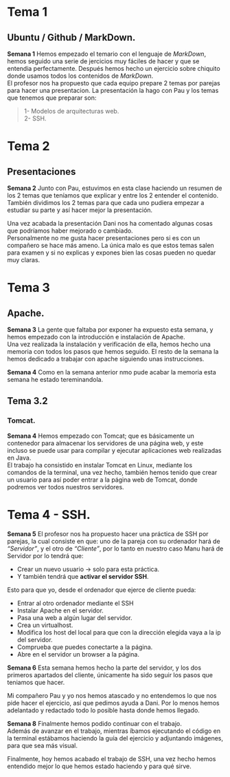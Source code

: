 # Tema 1
## Ubuntu / Github / MarkDown.
**Semana 1** 
Hemos empezado el temario con el lenguaje de _MarkDown_, hemos seguido una serie de jercicios muy fáciles de hacer y que se entendia perfectamente. Después hemos hecho un ejercicio sobre chiquito donde usamos todos los contenidos de _MarkDown_.  
El profesor nos ha propuesto que cada equipo prepare 2 temas por parejas para hacer una presentacion. 
La presentación la hago con Pau y los temas que tenemos que preparar son:
>1- Modelos de arquitecturas web.  
 2- SSH.

# Tema 2
## Presentaciones
**Semana 2** 
Junto con Pau, estuvimos en esta clase haciendo un resumen de los 2 temas que teníamos que explicar y entre los 2 entender el contenido.  
También dividimos los 2 temas para que cada uno pudiera empezar a estudiar su parte y así hacer mejor la presentación.

Una vez acabada la presentación Dani nos ha comentado algunas cosas que podríamos haber mejorado o cambiado.  
Personalmente no me gusta hacer presentaciones pero si es con un compañero se hace más ameno. La única malo es que estos temas salen para examen y si no explicas y expones bien las cosas pueden no quedar muy claras.

# Tema 3
## Apache.
**Semana 3**
La gente que faltaba por exponer ha expuesto esta semana, y hemos empezado con la introducción e instalación de Apache.  
Una vez realizada la instalación y verificación de ella, hemos hecho una memoria con todos los pasos que hemos seguido.
El resto de la semana la hemos dedicado a trabajar con apache siguiendo unas instrucciones.

**Semana 4** 
Como en la semana anterior nmo pude acabar la memoria esta semana he estado tereminandola.  

## Tema 3.2
### Tomcat.
**Semana 4** 
Hemos empezado con Tomcat; que es básicamente un contenedor para almacenar los servidores de una página web, y este incluso se puede usar para compilar y ejecutar aplicaciones web realizadas en Java.  
El trabajo ha consistido en instalar Tomcat en Linux, mediante los comandos de la terminal, una vez hecho, también hemos tenido que crear un usuario para así poder entrar a la página web de Tomcat, donde podremos ver todos nuestros servidores.  

# Tema 4 - SSH.
**Semana 5**
El profesor nos ha propuesto hacer una práctica de SSH por parejas, la cual consiste en que: 
uno de la pareja con su ordenador hará de _“Servidor”_, y el otro de _“Cliente”_, por lo tanto en nuestro caso Manu hará de Servidor por lo tendrá que:
- Crear un nuevo usuario -> solo para esta práctica.
- Y también tendrá que **activar el servidor SSH**.

 Esto para que yo, desde el ordenador que ejerce de cliente pueda: 
- Entrar al otro ordenador mediante el SSH
- Instalar Apache en el servidor.
- Pasa una web a algún lugar del servidor.
- Crea un virtualhost.
- Modifica los host del local para que con la dirección elegida vaya a la ip del servidor.
- Comprueba que puedes conectarte a la página.
- Abre en el servidor un browser a la página.

**Semana 6** 
Esta semana hemos hecho la parte del servidor, y los dos primeros apartados del cliente, únicamente ha sido seguir los pasos que teniamos que hacer.

Mi compañero Pau y yo nos hemos atascado y no entendemos lo que nos pide hacer el ejercicio, así que pedimos ayuda a Dani.
Por lo menos hemos adelantado y redactado todo lo posible hasta donde hemos llegado.

**Semana 8** 
Finalmente hemos podido continuar con el trabajo.  
Además de avanzar en el trabajo, mientras íbamos ejecutando el código en la terminal estábamos haciendo la guía del ejercicio y adjuntando imágenes, para que sea más visual.

Finalmente, hoy hemos acabado el trabajo de SSH, una vez hecho hemos entendido mejor lo que hemos estado haciendo y para qué sirve.
